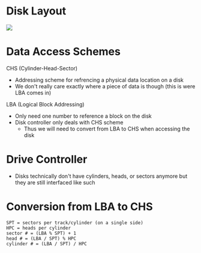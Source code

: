 # Disk Layout
![](http://1.bp.blogspot.com/-dZ7UokdXvxk/UzfgF2bnD3I/AAAAAAAAUs0/Zudv1JOX7AU/s1600/HD_struct.png)


# Data Access Schemes
CHS (Cylinder-Head-Sector)
  + Addressing scheme for refrencing a physical data location on a disk
  + We don't really care exactly where a piece of data is though (this is were LBA comes in)
  
LBA (Logical Block Addressing)
  + Only need one number to reference a block on the disk
  + Disk controller only deals with CHS scheme
    - Thus we will need to convert from LBA to CHS when accessing the disk

# Drive Controller
  + Disks technically don't have cylinders, heads, or sectors anymore but they are still interfaced like such

# Conversion from LBA to CHS
  `SPT = sectors per track/cylinder (on a single side)` <br>
  `HPC = heads per cylinder` <br>
  `sector # = (LBA % SPT) + 1` <br>
  `head # = (LBA / SPT) % HPC` <br>
  `cylinder # = (LBA / SPT) / HPC` <br>
